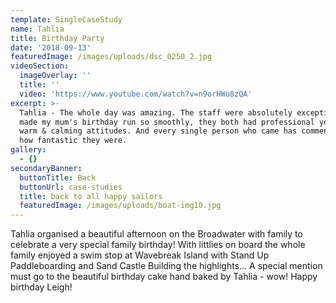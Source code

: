 ```yaml
---
template: SingleCaseStudy
name: Tahlia
title: Birthday Party
date: '2018-09-13'
featuredImage: /images/uploads/dsc_0250_2.jpg
videoSection:
  imageOverlay: ''
  title: ''
  video: 'https://www.youtube.com/watch?v=n9orHWu8zQA'
excerpt: >-
  Tahlia - The whole day was amazing. The staff were absolutely exceptional and
  made my mum's birthday run so smoothly, they both had professional yet very
  warm & calming attitudes. And every single person who came has commented on
  how fantastic they were.   
gallery:
  - {}
secondaryBanner:
  buttonTitle: Back
  buttonUrl: case-studies
  title: back to all happy sailors
  featuredImage: /images/uploads/boat-img10.jpg
---
```

Tahlia organised a beautiful afternoon on the Broadwater with family to celebrate a very special family birthday!   With littlies on board the whole family enjoyed a swim stop at Wavebreak Island with Stand Up Paddleboarding and Sand Castle Building the highlights...   A special mention must go to the beautiful birthday cake hand baked by Tahlia - wow!   Happy birthday Leigh!
